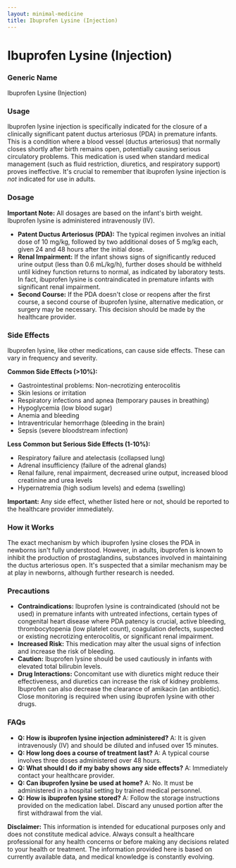 ```yaml
---
layout: minimal-medicine
title: Ibuprofen Lysine (Injection)
---
```


# Ibuprofen Lysine (Injection)
### Generic Name
Ibuprofen Lysine (Injection)

### Usage
Ibuprofen lysine injection is specifically indicated for the closure of a clinically significant patent ductus arteriosus (PDA) in premature infants.  This is a condition where a blood vessel (ductus arteriosus) that normally closes shortly after birth remains open, potentially causing serious circulatory problems.  This medication is used when standard medical management (such as fluid restriction, diuretics, and respiratory support) proves ineffective.  It's crucial to remember that ibuprofen lysine injection is *not* indicated for use in adults.

### Dosage
**Important Note:** All dosages are based on the infant's birth weight.  Ibuprofen lysine is administered intravenously (IV).

* **Patent Ductus Arteriosus (PDA):** The typical regimen involves an initial dose of 10 mg/kg, followed by two additional doses of 5 mg/kg each, given 24 and 48 hours after the initial dose.  
* **Renal Impairment:** If the infant shows signs of significantly reduced urine output (less than 0.6 mL/kg/h),  further doses should be withheld until kidney function returns to normal, as indicated by laboratory tests.  In fact, ibuprofen lysine is contraindicated in premature infants with significant renal impairment.
* **Second Course:** If the PDA doesn't close or reopens after the first course, a second course of ibuprofen lysine, alternative medication, or surgery may be necessary.  This decision should be made by the healthcare provider.

### Side Effects
Ibuprofen lysine, like other medications, can cause side effects.  These can vary in frequency and severity.

**Common Side Effects (>10%):**

* Gastrointestinal problems:  Non-necrotizing enterocolitis
* Skin lesions or irritation
* Respiratory infections and apnea (temporary pauses in breathing)
* Hypoglycemia (low blood sugar)
* Anemia and bleeding
* Intraventricular hemorrhage (bleeding in the brain)
* Sepsis (severe bloodstream infection)

**Less Common but Serious Side Effects (1-10%):**

* Respiratory failure and atelectasis (collapsed lung)
* Adrenal insufficiency (failure of the adrenal glands)
* Renal failure, renal impairment, decreased urine output, increased blood creatinine and urea levels
* Hypernatremia (high sodium levels) and edema (swelling)

**Important:**  Any side effect, whether listed here or not, should be reported to the healthcare provider immediately.

### How it Works
The exact mechanism by which ibuprofen lysine closes the PDA in newborns isn't fully understood.  However, in adults, ibuprofen is known to inhibit the production of prostaglandins, substances involved in maintaining the ductus arteriosus open.  It's suspected that a similar mechanism may be at play in newborns, although further research is needed.

### Precautions
* **Contraindications:** Ibuprofen lysine is contraindicated (should not be used) in premature infants with untreated infections, certain types of congenital heart disease where PDA patency is crucial, active bleeding, thrombocytopenia (low platelet count), coagulation defects, suspected or existing necrotizing enterocolitis, or significant renal impairment.
* **Increased Risk:**  This medication may alter the usual signs of infection and increase the risk of bleeding.
* **Caution:** Ibuprofen lysine should be used cautiously in infants with elevated total bilirubin levels.
* **Drug Interactions:** Concomitant use with diuretics might reduce their effectiveness, and diuretics can increase the risk of kidney problems. Ibuprofen can also decrease the clearance of amikacin (an antibiotic). Close monitoring is required when using ibuprofen lysine with other drugs.

### FAQs
* **Q: How is ibuprofen lysine injection administered?** A: It is given intravenously (IV) and should be diluted and infused over 15 minutes.
* **Q: How long does a course of treatment last?** A: A typical course involves three doses administered over 48 hours.
* **Q: What should I do if my baby shows any side effects?** A: Immediately contact your healthcare provider.
* **Q: Can ibuprofen lysine be used at home?** A: No. It must be administered in a hospital setting by trained medical personnel.
* **Q: How is ibuprofen lysine stored?** A: Follow the storage instructions provided on the medication label.  Discard any unused portion after the first withdrawal from the vial.


**Disclaimer:** This information is intended for educational purposes only and does not constitute medical advice. Always consult a healthcare professional for any health concerns or before making any decisions related to your health or treatment.  The information provided here is based on currently available data, and medical knowledge is constantly evolving.
